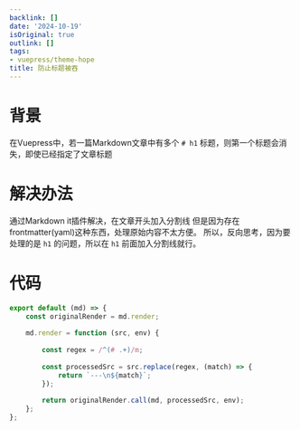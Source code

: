 ```yaml
---
backlink: []
date: '2024-10-19'
isOriginal: true
outlink: []
tags:
- vuepress/theme-hope
title: 防止标题被吞
---
```

# 背景
在Vuepress中，若一篇Markdown文章中有多个 `# h1` 标题，则第一个标题会消失，即使已经指定了文章标题
# 解决办法
通过Markdown it插件解决，在文章开头加入分割线
但是因为存在frontmatter(yaml)这种东西，处理原始内容不太方便。
所以，反向思考，因为要处理的是 `h1` 的问题，所以在 `h1` 前面加入分割线就行。
# 代码
```javascript
export default (md) => {  
    const originalRender = md.render;  
  
    md.render = function (src, env) {  
  
        const regex = /^(# .+)/m;  
  
        const processedSrc = src.replace(regex, (match) => {  
            return `---\n${match}`;  
        });  
  
        return originalRender.call(md, processedSrc, env);  
    };  
};
```